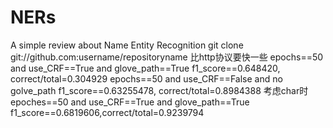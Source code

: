 # NERs
A simple review about Name Entity Recognition
git clone git://github.com:username/repositoryname 比http协议要快一些
epochs==50 and use_CRF==True and glove_path==True f1_score==0.648420, correct/total=0.304929
epochs==50 and use_CRF==False and no golve_path f1_score==0.63255478, correct/total=0.8984388
考虑char时
epoches==50 and use_CRF==True and glove_path==True f1_score==0.6819606,correct/total=0.9239794
